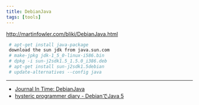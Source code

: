 ```yaml
---
title: DebianJava
tags: [tools]
---
```


http://martinfowler.com/bliki/DebianJava.html

```sh
 # apt-get install java-package
 download the sun jdk from java.sun.com
 # make-jpkg jdk-1_5_0-linux-i586.bin
 # dpkg -i sun-j2sdk1.5_1.5.0_i386.deb
 # apt-get install sun-j2sdk1.5debian
 # update-alternatives --config java
```

----

* [Journal In Time: DebianJava](http://shugo.net/jit/20041002.html#p01)
* [hysteric programmer diary - DebianでJava 5](http://www.sgtpepper.net/hyspro/diary/20041005.html#p01)
